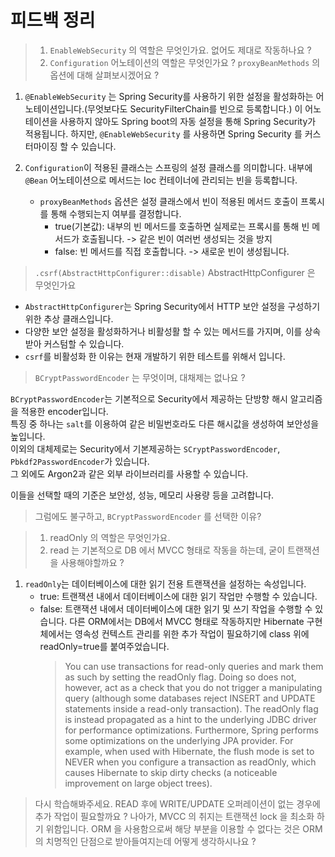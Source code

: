# 피드백 정리 

> 1. `EnableWebSecurity` 의 역할은 무엇인가요. 없어도 제대로 작동하나요 ?  
> 2. `Configuration` 어노테이션의 역할은 무엇인가요 ? `proxyBeanMethods` 의 옵션에 대해 살펴보시겠어요 ?  

1. `@EnableWebSecurity` 는 Spring Security를 사용하기 위한 설정을 활성화하는 어노테이션입니다.(무엇보다도 SecurityFilterChain를 빈으로 등록합니다.)
이 어노테이션을 사용하지 않아도 Spring boot의 자동 설정을 통해 Spring Security가 적용됩니다.
하지만, `@EnableWebSecurity` 를 사용하면 Spring Security 를 커스터마이징 할 수 있습니다. 

2. `Configuration`이 적용된 클래스는 스프링의 설정 클래스를 의미합니다. 내부에 `@Bean` 어노테이션으로 메서드는 Ioc 컨테이너에 관리되는 빈을 등록합니다.
   - `proxyBeanMethods` 옵션은 설정 클래스에서 빈이 적용된 메서드 호출이 프록시를 통해 수행되는지 여부를 결정합니다. 
       - true(기본값): 내부의 빈 메서드를 호출하면 실제로는 프록시를 통해 빈 메서드가 호출됩니다. -> 같은 빈이 여러번 생성되는 것을 방지
       - false: 빈 메서드를 직접 호출합니다. -> 새로운 빈이 생성됩니다.


> `.csrf(AbstractHttpConfigurer::disable)` AbstractHttpConfigurer 은 무엇인가요

- `AbstractHttpConfigurer`는 Spring Security에서 HTTP 보안 설정을 구성하기 위한 추상 클래스입니다.  
- 다양한 보안 설정을 활성화하거나 비활성활 할 수 있는 메서드를 가지며, 이를 상속받아 커스텀할 수 있습니다. 
- `csrf`를 비활성화 한 이유는 현재 개발하기 위한 테스트를 위해서 입니다.

> `BCryptPasswordEncoder` 는 무엇이며, 대채제는 없나요 ?

`BCryptPasswordEncoder`는 기본적으로 Security에서 제공하는 단방향 해시 알고리즘을 적용한 encoder입니다.  
특징 중 하나는 `salt`를 이용하여 같은 비밀번호라도 다른 해시값을 생성하여 보안성을 높입니다.  
이외의 대체제로는 Security에서 기본제공하는 `SCryptPasswordEncoder`, `Pbkdf2PasswordEncoder`가 있습니다.  
그 외에도 Argon2과 같은 외부 라이브러리를 사용할 수 있습니다.

이들을 선택할 때의 기준은 보안성, 성능, 메모리 사용량 등을 고려합니다. 

> 그럼에도 불구하고, `BCryptPasswordEncoder` 를 선택한 이유?


> 1. readOnly 의 역할은 무엇인가요.  
> 2. read 는 기본적으로 DB 에서 MVCC 형태로 작동을 하는데, 굳이 트랜잭션을 사용해야할까요 ?

1. `readOnly`는 데이터베이스에 대한 읽기 전용 트랜잭션을 설정하는 속성입니다.  
   - true: 트랜잭션 내에서 데이터베이스에 대한 읽기 작업만 수행할 수 있습니다.  
   - false: 트랜잭션 내에서 데이터베이스에 대한 읽기 및 쓰기 작업을 수행할 수 있습니다.
     다른 ORM에서는 DB에서 MVCC 형태로 작동하지만 Hibernate 구현체에서는 영속성 컨텍스트 관리를 위한 추가 작업이 필요하기에
     class 위에 readOnly=true를 붙여주었습니다.
     > You can use transactions for read-only queries and mark them as such by setting the readOnly flag. Doing so does
     not, however, act as a check that you do not trigger a manipulating query (although some databases reject INSERT
     and UPDATE statements inside a read-only transaction). The readOnly flag is instead propagated as a hint to the
     underlying JDBC driver for performance optimizations. Furthermore, Spring performs some optimizations on the
     underlying JPA provider. For example, when used with Hibernate, the flush mode is set to NEVER when you configure a
     transaction as readOnly, which causes Hibernate to skip dirty checks (a noticeable improvement on large object
     trees).

> 다시 학습해봐주세요. READ 후에 WRITE/UPDATE 오퍼레이션이 없는 경우에 추가 작업이 필요할까요 ? 나아가, MVCC 의 취지는 트랜잭션 lock 을 최소화 하기 위함입니다. ORM 을 사용함으로써
> 해당 부분을 이용할 수 없다는 것은 ORM 의 치명적인 단점으로 받아들여지는데 어떻게 생각하시나요 ?